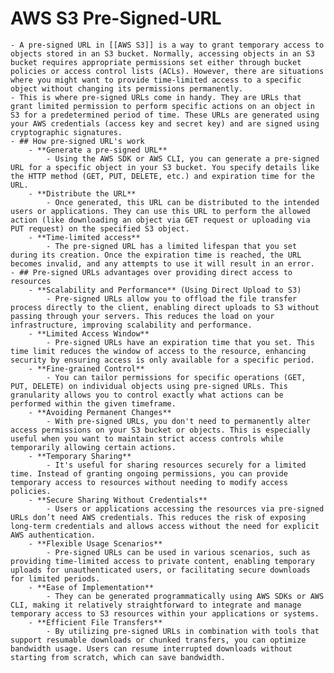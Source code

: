 # AWS S3 Pre-Signed-URL
	- A pre-signed URL in [[AWS S3]] is a way to grant temporary access to objects stored in an S3 bucket. Normally, accessing objects in an S3 bucket requires appropriate permissions set either through bucket policies or access control lists (ACLs). However, there are situations where you might want to provide time-limited access to a specific object without changing its permissions permanently.
	- This is where pre-signed URLs come in handy. They are URLs that grant limited permission to perform specific actions on an object in S3 for a predetermined period of time. These URLs are generated using your AWS credentials (access key and secret key) and are signed using cryptographic signatures.
	- ## How pre-signed URL's work
		- **Generate a pre-signed URL**
			- Using the AWS SDK or AWS CLI, you can generate a pre-signed URL for a specific object in your S3 bucket. You specify details like the HTTP method (GET, PUT, DELETE, etc.) and expiration time for the URL.
		- **Distribute the URL**
			- Once generated, this URL can be distributed to the intended users or applications. They can use this URL to perform the allowed action (like downloading an object via GET request or uploading via PUT request) on the specified S3 object.
		- **Time-limited access**
			- The pre-signed URL has a limited lifespan that you set during its creation. Once the expiration time is reached, the URL becomes invalid, and any attempts to use it will result in an error.
	- ## Pre-signed URLs advantages over providing direct access to resources
		- **Scalability and Performance** (Using Direct Upload to S3)
			- Pre-signed URLs allow you to offload the file transfer process directly to the client, enabling direct uploads to S3 without passing through your servers. This reduces the load on your infrastructure, improving scalability and performance.
		- **Limited Access Window**
			- Pre-signed URLs have an expiration time that you set. This time limit reduces the window of access to the resource, enhancing security by ensuring access is only available for a specific period.
		- **Fine-grained Control**
			- You can tailor permissions for specific operations (GET, PUT, DELETE) on individual objects using pre-signed URLs. This granularity allows you to control exactly what actions can be performed within the given timeframe.
		- **Avoiding Permanent Changes**
			- With pre-signed URLs, you don't need to permanently alter access permissions on your S3 bucket or objects. This is especially useful when you want to maintain strict access controls while temporarily allowing certain actions.
		- **Temporary Sharing**
			- It's useful for sharing resources securely for a limited time. Instead of granting ongoing permissions, you can provide temporary access to resources without needing to modify access policies.
		- **Secure Sharing Without Credentials**
			- Users or applications accessing the resources via pre-signed URLs don’t need AWS credentials. This reduces the risk of exposing long-term credentials and allows access without the need for explicit AWS authentication.
		- **Flexible Usage Scenarios**
			- Pre-signed URLs can be used in various scenarios, such as providing time-limited access to private content, enabling temporary uploads for unauthenticated users, or facilitating secure downloads for limited periods.
		- **Ease of Implementation**
			- They can be generated programmatically using AWS SDKs or AWS CLI, making it relatively straightforward to integrate and manage temporary access to S3 resources within your applications or systems.
		- **Efficient File Transfers**
			- By utilizing pre-signed URLs in combination with tools that support resumable downloads or chunked transfers, you can optimize bandwidth usage. Users can resume interrupted downloads without starting from scratch, which can save bandwidth.